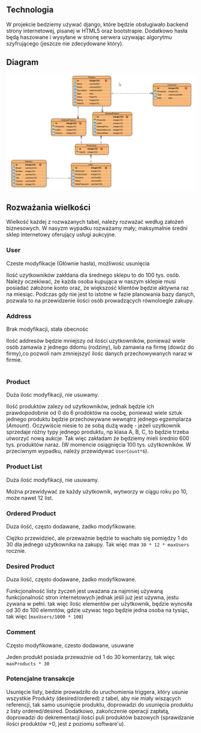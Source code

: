 ## Technologia
W projekcie bedziemy używać django, które będzie obsługiwało backend strony internetowej, pisanej w HTML5 oraz bootstrapie.
Dodatkowo hasła będą haszowane i wysyłane w stronę serwera uzywając algorytmu szyfrującego (jeszcze nie zdecydowane który).

## Diagram

![](Diagram.png)

## Rozważania wielkości
Wielkość każdej z rozwazanych tabel, należy rozważać według założeń biznesowych. W nasyzm wypadku rozważamy mały; maksymalnie średni sklep internetowy oferujący usługi aukcyjne.
### User
Czeste modyfikacje (Głównie hasła), możliwośc usunięcia

Ilość uzytkowników zakłdana dla średnego sklepu to do 100 tys. osób. Należy oczekiwać, że każda osoba kupująca w naszym sklepie musi posiadać założone konto oraz, że większość klientów będzie aktywna raz na miesiąc. Podczas gdy nie jest to istotne w fazie planowania bazy danych, pozwala to na przewidzenie ilości osób prowadzących równoloegle zakupy.
### Address
Brak modyfikacji, stała obecnośc

Ilość addresów będzie mniejszy od ilości uzytkowników, ponieważ wiele osób zamawia z jednego ddomu (rodziny), lub zamawia na firmę (dowóz do firmy),co pozwoli nam zmniejszyć ilośc danych przechowywanych naraz w firmie.<br><br>
### Product
Duża ilośc modyfikacji, nie usuwamy.

Ilość produktów zalezy od użytkowników, jednak będzie ich prawdopodobnie od 0 do 6 prodóktów na osobę, ponieważ wiele sztuk jednego produktu będzie przechowywane wewnątrz jednego egzemplarza (_Amount_). Oczywiście niesie to ze sobą dużą wadę - jeżeli uzytkownik sprzedaje różny typy jednego produktu, np klasa A, B, C, to będzie trzeba utworzyć nową aukcje. Tak więc zakładam że będziemy mieli średnio 600 tys. produktów naraz. (W momencie osiągnięcia 100 tys. użytkowników. W przeciwnym wypadku, należy przewidywać `UserCount*6`).
### Product List
Duża ilość modyfikacji, nie usuwamy.

Można przewidywać ze każdy użytkownik, wytworzy w ciągu roku po 10, może nawet 12 list.
### Ordered Product
Duza ilość, często dodawane, żadko modyfikowane.

Ciężko przewidzieć, ale przeważnie będzie to wachało się pomiędzy 1 do 30 dla jednego użytkownika na zakupy. Tak więc max `30 * 12 * maxUsers` rocznie.
### Desired Product
Duza ilość, często dodawane, żadko modyfikowane.

Funkcjonalność listy życzeń jest uważana za najmniej używaną funkcjonalność stron internetowych jednak jeśli już jest używna, jestu zywana w pełni. tak więc ilośc elementów per użytkownik, będzie wynosiła od 30 do 100 elemntów, gdzie używac tego będzie jedna osoba na tysiąc, tak więc (`maxUsers/1000 * 100`)
### Comment
Często modyfikowane, czesto dodawane, usuwane

Jeden produkt posiada przeważnie od 1 do 30 komentarzy, tak więc `maxProducts * 30`

### Potencjalne transakcje


Usunięcie listy, bedzie prowadziło do uruchomienia triggera, który usunie wszystkie Produkty (desired/ordered) z tabel, aby nie miały wiszących referencji, tak samo usunięcie produktu, doprowadzi do usunięcia produktu z listy ordered/desired. Dodatkowo, zakończenie operacji zapłatą, doprowadzi do dekrementacji ilości puli produktów bazowych (sprawdzanie ilości produktów +0, jest z poziomu software'u).
